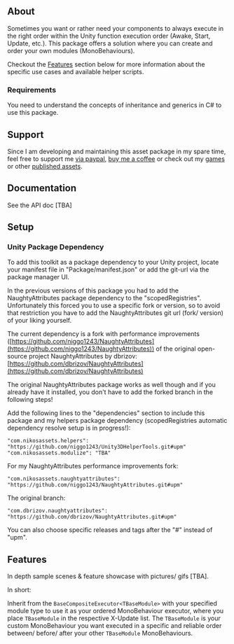 ## About

Sometimes you want or rather need your components to always execute in the right order within the Unity function execution order (Awake, Start, Update, etc.).
This package offers a solution where you can create and order your own modules (MonoBehaviours).

Checkout the [Features](#features) section below for more information about the specific use cases and available helper scripts.

### Requirements

You need to understand the concepts of inheritance and generics in C# to use this package.

## Support

Since I am developing and maintaining this asset package in my spare time, feel free to support me [via paypal](https://paypal.me/NikosProjects), [buy me a coffee](https://ko-fi.com/nikocreatestech) or check out my [games](https://store.steampowered.com/curator/44541812) or other [published assets](https://assetstore.unity.com/publishers/52812).

## Documentation

See the API doc [TBA]

## Setup

### Unity Package Dependency

To add this toolkit as a package dependency to your Unity project, locate your manifest file in "Package/manifest.json" or add the git-url via the package manager UI.

In the previous versions of this package you had to add the NaughtyAttributes package dependency to the "scopedRegistries". Unfortunately this forced you to use a specific fork or version, so to avoid that restriction you have to add the NaughtyAttributes git url (fork/ version) of your liking yourself.

The current dependency is a fork with performance improvements ([https://github.com/niggo1243/NaughtyAttributes](https://github.com/niggo1243/NaughtyAttributes)) of the original open-source project NaughtyAttributes by dbrizov: [https://github.com/dbrizov/NaughtyAttributes](https://github.com/dbrizov/NaughtyAttributes)

The original NaughtyAttributes package works as well though and if you already have it installed, you don't have to add the forked branch in the following steps!

Add the following lines to the "dependencies" section to include this package and my helpers package dependency (scopedRegistries automatic dependency resolve setup is in progress!):
```
"com.nikosassets.helpers": "https://github.com/niggo1243/Unity3DHelperTools.git#upm"
"com.nikosassets.modulize": "TBA"
```

For my NaughtyAttributes performance improvements fork:
```
"com.nikosassets.naughtyattributes": "https://github.com/niggo1243/NaughtyAttributes.git#upm"
```

The original branch:
```
"com.dbrizov.naughtyattributes": "https://github.com/dbrizov/NaughtyAttributes.git#upm"
```

You can also choose specific releases and tags after the "#" instead of "upm".

## Features

In depth sample scenes & feature showcase with pictures/ gifs [TBA].

In short:

Inherit from the ```BaseCompositeExecutor<TBaseModule>``` with your specified module type to use it as your ordered MonoBehaviour executor, where you place ```TBaseModule``` in the respective X-Update list.
The ```TBaseModule``` is your custom MonoBehaviour you want executed in a specific and reliable order between/ before/ after your other ```TBaseModule``` MonoBehaviours.

